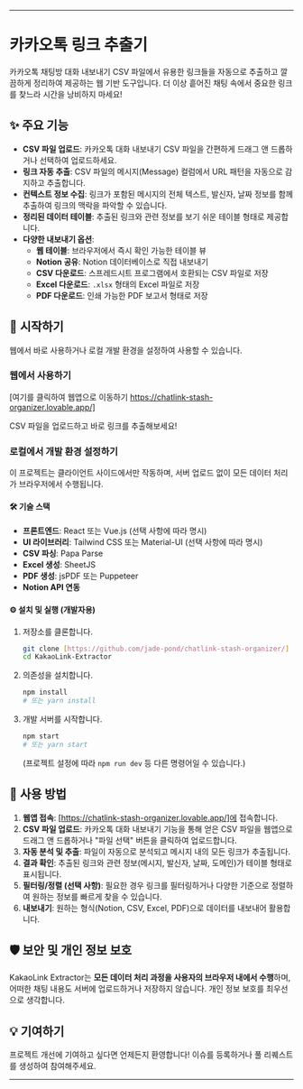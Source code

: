 -----

# 카카오톡 링크 추출기

카카오톡 채팅방 대화 내보내기 CSV 파일에서 유용한 링크들을 자동으로 추출하고 깔끔하게 정리하여 제공하는 웹 기반 도구입니다. 더 이상 흩어진 채팅 속에서 중요한 링크를 찾느라 시간을 낭비하지 마세요\!

## ✨ 주요 기능

  * **CSV 파일 업로드**: 카카오톡 대화 내보내기 CSV 파일을 간편하게 드래그 앤 드롭하거나 선택하여 업로드하세요.
  * **링크 자동 추출**: CSV 파일의 메시지(Message) 컬럼에서 URL 패턴을 자동으로 감지하고 추출합니다.
  * **컨텍스트 정보 수집**: 링크가 포함된 메시지의 전체 텍스트, 발신자, 날짜 정보를 함께 추출하여 링크의 맥락을 파악할 수 있습니다.
  * **정리된 데이터 테이블**: 추출된 링크와 관련 정보를 보기 쉬운 테이블 형태로 제공합니다.
  * **다양한 내보내기 옵션**:
      * **웹 테이블**: 브라우저에서 즉시 확인 가능한 테이블 뷰
      * **Notion 공유**: Notion 데이터베이스로 직접 내보내기
      * **CSV 다운로드**: 스프레드시트 프로그램에서 호환되는 CSV 파일로 저장
      * **Excel 다운로드**: `.xlsx` 형태의 Excel 파일로 저장
      * **PDF 다운로드**: 인쇄 가능한 PDF 보고서 형태로 저장

## 🚀 시작하기

웹에서 바로 사용하거나 로컬 개발 환경을 설정하여 사용할 수 있습니다.

### 웹에서 사용하기

[여기를 클릭하여 웹앱으로 이동하기 https://chatlink-stash-organizer.lovable.app/]

CSV 파일을 업로드하고 바로 링크를 추출해보세요\!

### 로컬에서 개발 환경 설정하기

이 프로젝트는 클라이언트 사이드에서만 작동하며, 서버 업로드 없이 모든 데이터 처리가 브라우저에서 수행됩니다.

#### 🛠️ 기술 스택

  * **프론트엔드**: React 또는 Vue.js (선택 사항에 따라 명시)
  * **UI 라이브러리**: Tailwind CSS 또는 Material-UI (선택 사항에 따라 명시)
  * **CSV 파싱**: Papa Parse
  * **Excel 생성**: SheetJS
  * **PDF 생성**: jsPDF 또는 Puppeteer
  * **Notion API 연동**

#### ⚙️ 설치 및 실행 (개발자용)

1.  저장소를 클론합니다.
    ```bash
    git clone [https://github.com/jade-pond/chatlink-stash-organizer/]
    cd KakaoLink-Extractor
    ```
2.  의존성을 설치합니다.
    ```bash
    npm install
    # 또는 yarn install
    ```
3.  개발 서버를 시작합니다.
    ```bash
    npm start
    # 또는 yarn start
    ```
    (프로젝트 설정에 따라 `npm run dev` 등 다른 명령어일 수 있습니다.)

## 📝 사용 방법

1.  **웹앱 접속**: [https://chatlink-stash-organizer.lovable.app/]에 접속합니다.
2.  **CSV 파일 업로드**: 카카오톡 대화 내보내기 기능을 통해 얻은 CSV 파일을 웹앱으로 드래그 앤 드롭하거나 "파일 선택" 버튼을 클릭하여 업로드합니다.
3.  **자동 분석 및 추출**: 파일이 자동으로 분석되고 메시지 내의 모든 링크가 추출됩니다.
4.  **결과 확인**: 추출된 링크와 관련 정보(메시지, 발신자, 날짜, 도메인)가 테이블 형태로 표시됩니다.
5.  **필터링/정렬 (선택 사항)**: 필요한 경우 링크를 필터링하거나 다양한 기준으로 정렬하여 원하는 정보를 빠르게 찾을 수 있습니다.
6.  **내보내기**: 원하는 형식(Notion, CSV, Excel, PDF)으로 데이터를 내보내어 활용합니다.

## 🛡️ 보안 및 개인 정보 보호

KakaoLink Extractor는 **모든 데이터 처리 과정을 사용자의 브라우저 내에서 수행**하며, 어떠한 채팅 내용도 서버에 업로드하거나 저장하지 않습니다. 개인 정보 보호를 최우선으로 생각합니다.

## 💡 기여하기

프로젝트 개선에 기여하고 싶다면 언제든지 환영합니다\! 이슈를 등록하거나 풀 리퀘스트를 생성하여 참여해주세요.

-----
